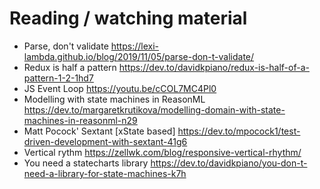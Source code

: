 # Reading / watching material

- Parse, don't validate https://lexi-lambda.github.io/blog/2019/11/05/parse-don-t-validate/
- Redux is half a pattern https://dev.to/davidkpiano/redux-is-half-of-a-pattern-1-2-1hd7
- JS Event Loop https://youtu.be/cCOL7MC4Pl0
- Modelling with state machines in ReasonML https://dev.to/margaretkrutikova/modelling-domain-with-state-machines-in-reasonml-n29
- Matt Pocock' Sextant [xState based] https://dev.to/mpocock1/test-driven-development-with-sextant-41g6
- Vertical rythm https://zellwk.com/blog/responsive-vertical-rhythm/
- You need a statecharts library https://dev.to/davidkpiano/you-don-t-need-a-library-for-state-machines-k7h
